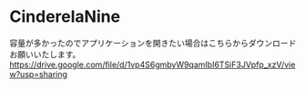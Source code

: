 # CinderelaNine

容量が多かったのでアプリケーションを開きたい場合はこちらからダウンロードお願いいたします。
https://drive.google.com/file/d/1vp4S6gmbyW9qamIbI6TSiF3JVpfp_xzV/view?usp=sharing
